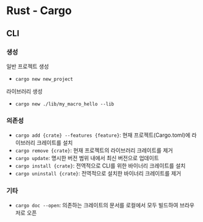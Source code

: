 # Rust - Cargo

## CLI

### 생성

일반 프로젝트 생성

- `cargo new new_project`

라이브러리 생성

- `cargo new ./lib/my_macro_hello --lib`

### 의존성

- `cargo add {crate} --features {feature}`: 현재 프로젝트(Cargo.toml)에 라이브러리 크레이트를 설치
- `cargo remove {crate}`: 현재 프로젝트의 라이브러리 크레이트를 제거
- `cargo update`: 명시한 버전 범위 내에서 최신 버전으로 업데이트
- `cargo install {crate}`: 전역적으로 CLI를 위한 바이너리 크레이트를 설치
- `cargo uninstall {crate}`: 전역적으로 설치한 바이너리 크레이트를 제거

### 기타

- `cargo doc --open`: 의존하는 크레이트의 문서를 로컬에서 모두 빌드하여 브라우저로 오픈
